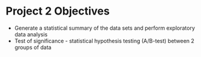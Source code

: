 # Project 2 Objectives
- Generate a statistical summary of the data sets and perform exploratory data analysis
- Test of significance - statistical hypothesis testing (A/B-test) between 2 groups of data
